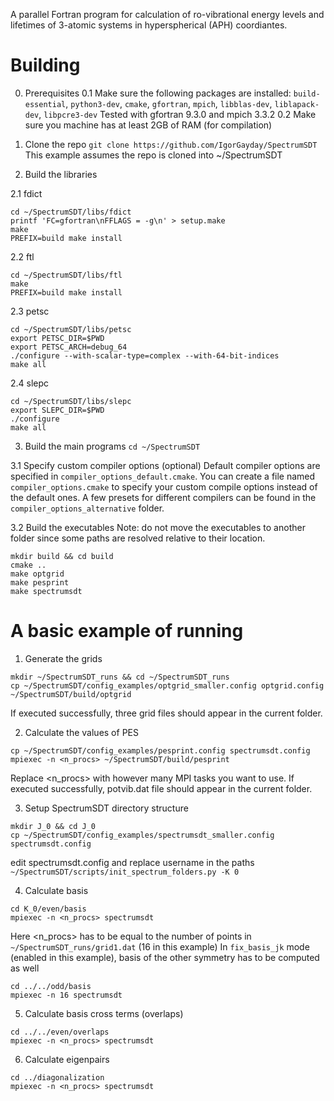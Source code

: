 A parallel Fortran program for calculation of ro-vibrational energy levels and lifetimes of 3-atomic systems in hyperspherical (APH) coordiantes.

# Building

0. Prerequisites
0.1 Make sure the following packages are installed: `build-essential`, `python3-dev`, `cmake`, `gfortran`, `mpich`, `libblas-dev`, `liblapack-dev`, `libpcre3-dev`
Tested with gfortran 9.3.0 and mpich 3.3.2
0.2 Make sure you machine has at least 2GB of RAM (for compilation)

1. Clone the repo
`git clone https://github.com/IgorGayday/SpectrumSDT`
This example assumes the repo is cloned into ~/SpectrumSDT

2. Build the libraries

2.1 fdict
```
cd ~/SpectrumSDT/libs/fdict
printf 'FC=gfortran\nFFLAGS = -g\n' > setup.make
make
PREFIX=build make install
```

2.2 ftl
```
cd ~/SpectrumSDT/libs/ftl
make
PREFIX=build make install
```

2.3 petsc
```
cd ~/SpectrumSDT/libs/petsc
export PETSC_DIR=$PWD
export PETSC_ARCH=debug_64
./configure --with-scalar-type=complex --with-64-bit-indices
make all
```

2.4 slepc
```
cd ~/SpectrumSDT/libs/slepc
export SLEPC_DIR=$PWD
./configure
make all
```

3. Build the main programs
`cd ~/SpectrumSDT`

3.1 Specify custom compiler options (optional)
Default compiler options are specified in `compiler_options_default.cmake`.
You can create a file named `compiler_options.cmake` to specify your custom compile options instead of the default ones.
A few presets for different compilers can be found in the `compiler_options_alternative` folder.

3.2 Build the executables
Note: do not move the executables to another folder since some paths are resolved relative to their location.
```
mkdir build && cd build
cmake ..
make optgrid
make pesprint
make spectrumsdt
```

# A basic example of running

1. Generate the grids
```
mkdir ~/SpectrumSDT_runs && cd ~/SpectrumSDT_runs
cp ~/SpectrumSDT/config_examples/optgrid_smaller.config optgrid.config
~/SpectrumSDT/build/optgrid
```
If executed successfully, three grid files should appear in the current folder.

2. Calculate the values of PES
```
cp ~/SpectrumSDT/config_examples/pesprint.config spectrumsdt.config
mpiexec -n <n_procs> ~/SpectrumSDT/build/pesprint
```
Replace <n_procs> with however many MPI tasks you want to use.
If executed successfully, potvib.dat file should appear in the current folder.

3. Setup SpectrumSDT directory structure
```
mkdir J_0 && cd J_0
cp ~/SpectrumSDT/config_examples/spectrumsdt_smaller.config spectrumsdt.config
```
edit spectrumsdt.config and replace username in the paths
`~/SpectrumSDT/scripts/init_spectrum_folders.py -K 0`

4. Calculate basis
```
cd K_0/even/basis
mpiexec -n <n_procs> spectrumsdt
```
Here <n_procs> has to be equal to the number of points in `~/SpectrumSDT_runs/grid1.dat` (16 in this example)
In `fix_basis_jk` mode (enabled in this example), basis of the other symmetry has to be computed as well
```
cd ../../odd/basis
mpiexec -n 16 spectrumsdt
```

5. Calculate basis cross terms (overlaps)
```
cd ../../even/overlaps
mpiexec -n <n_procs> spectrumsdt
```

6. Calculate eigenpairs
```
cd ../diagonalization
mpiexec -n <n_procs> spectrumsdt
```

